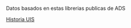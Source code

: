 Datos basados en estas librerias publicas de ADS

[Historia UIS](https://ui.adsabs.harvard.edu/public-libraries/mAiiMHHsQOaKoF23btPLsg)